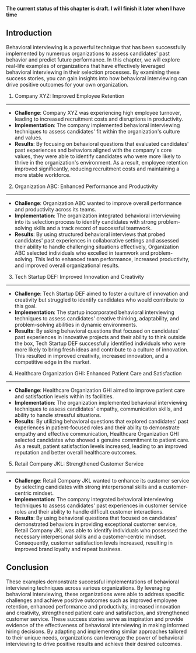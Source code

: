 **The current status of this chapter is draft. I will finish it later when I have time**

Introduction
------------

Behavioral interviewing is a powerful technique that has been successfully implemented by numerous organizations to assess candidates' past behavior and predict future performance. In this chapter, we will explore real-life examples of organizations that have effectively leveraged behavioral interviewing in their selection processes. By examining these success stories, you can gain insights into how behavioral interviewing can drive positive outcomes for your own organization.

1. Company XYZ: Improved Employee Retention
-------------------------------------------

* **Challenge**: Company XYZ was experiencing high employee turnover, leading to increased recruitment costs and disruptions in productivity.
* **Implementation**: The company implemented behavioral interviewing techniques to assess candidates' fit within the organization's culture and values.
* **Results**: By focusing on behavioral questions that evaluated candidates' past experiences and behaviors aligned with the company's core values, they were able to identify candidates who were more likely to thrive in the organization's environment. As a result, employee retention improved significantly, reducing recruitment costs and maintaining a more stable workforce.

2. Organization ABC: Enhanced Performance and Productivity
----------------------------------------------------------

* **Challenge**: Organization ABC wanted to improve overall performance and productivity across its teams.
* **Implementation**: The organization integrated behavioral interviewing into its selection process to identify candidates with strong problem-solving skills and a track record of successful teamwork.
* **Results**: By using structured behavioral interviews that probed candidates' past experiences in collaborative settings and assessed their ability to handle challenging situations effectively, Organization ABC selected individuals who excelled in teamwork and problem-solving. This led to enhanced team performance, increased productivity, and improved overall organizational results.

3. Tech Startup DEF: Improved Innovation and Creativity
-------------------------------------------------------

* **Challenge**: Tech Startup DEF aimed to foster a culture of innovation and creativity but struggled to identify candidates who would contribute to this goal.
* **Implementation**: The startup incorporated behavioral interviewing techniques to assess candidates' creative thinking, adaptability, and problem-solving abilities in dynamic environments.
* **Results**: By asking behavioral questions that focused on candidates' past experiences in innovative projects and their ability to think outside the box, Tech Startup DEF successfully identified individuals who were more likely to bring fresh ideas and contribute to a culture of innovation. This resulted in improved creativity, increased innovation, and a competitive edge in the market.

4. Healthcare Organization GHI: Enhanced Patient Care and Satisfaction
----------------------------------------------------------------------

* **Challenge**: Healthcare Organization GHI aimed to improve patient care and satisfaction levels within its facilities.
* **Implementation**: The organization implemented behavioral interviewing techniques to assess candidates' empathy, communication skills, and ability to handle stressful situations.
* **Results**: By utilizing behavioral questions that explored candidates' past experiences in patient-focused roles and their ability to demonstrate empathy and effective communication, Healthcare Organization GHI selected candidates who showed a genuine commitment to patient care. As a result, patient satisfaction levels increased, leading to an improved reputation and better overall healthcare outcomes.

5. Retail Company JKL: Strengthened Customer Service
----------------------------------------------------

* **Challenge**: Retail Company JKL wanted to enhance its customer service by selecting candidates with strong interpersonal skills and a customer-centric mindset.
* **Implementation**: The company integrated behavioral interviewing techniques to assess candidates' past experiences in customer service roles and their ability to handle difficult customer interactions.
* **Results**: By using behavioral questions that focused on candidates' demonstrated behaviors in providing exceptional customer service, Retail Company JKL was able to identify individuals who possessed the necessary interpersonal skills and a customer-centric mindset. Consequently, customer satisfaction levels increased, resulting in improved brand loyalty and repeat business.

Conclusion
----------

These examples demonstrate successful implementations of behavioral interviewing techniques across various organizations. By leveraging behavioral interviewing, these organizations were able to address specific challenges and achieve positive outcomes such as improved employee retention, enhanced performance and productivity, increased innovation and creativity, strengthened patient care and satisfaction, and strengthened customer service. These success stories serve as inspiration and provide evidence of the effectiveness of behavioral interviewing in making informed hiring decisions. By adapting and implementing similar approaches tailored to their unique needs, organizations can leverage the power of behavioral interviewing to drive positive results and achieve their desired outcomes.
